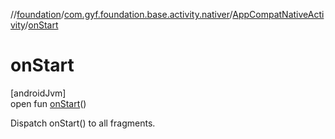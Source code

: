 //[foundation](../../../index.md)/[com.gyf.foundation.base.activity.nativer](../index.md)/[AppCompatNativeActivity](index.md)/[onStart](on-start.md)

# onStart

[androidJvm]\
open fun [onStart](on-start.md)()

 Dispatch onStart() to all fragments.